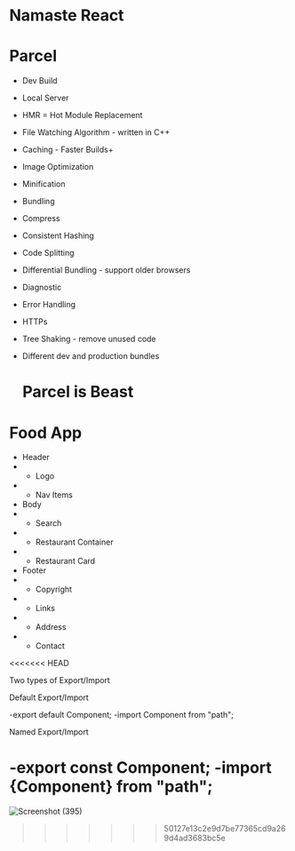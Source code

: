 # Namaste React 

# Parcel
- Dev Build
- Local Server
-  HMR = Hot Module Replacement 
- File Watching Algorithm - written in C++
- Caching - Faster Builds+
- Image Optimization
- Minification
- Bundling
- Compress
- Consistent Hashing
- Code Splitting
- Differential Bundling - support older browsers
- Diagnostic
- Error Handling
- HTTPs
- Tree Shaking - remove unused code
- Different dev and production bundles

  # Parcel is Beast

# Food App


  * Header
  * - Logo
  * - Nav Items
  * Body
  * - Search
  * - Restaurant Container
  * - Restaurant Card
  * Footer
  * - Copyright
  * - Links
  * - Address
  * - Contact

<<<<<<< HEAD


Two types of Export/Import

Default Export/Import

-export default Component;
-import Component from "path";

Named Export/Import

-export const Component;
-import {Component} from "path";
=======
![Screenshot (395)](https://github.com/krunalbhongade/namaste-react/assets/126875304/ab81860e-dfe1-41d6-b3e0-216bd9a2841c)
>>>>>>> 50127e13c2e9d7be77365cd9a269d4ad3683bc5e
